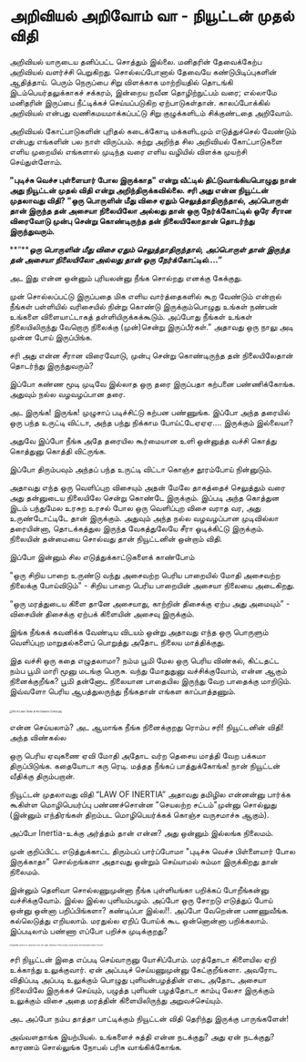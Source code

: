 # அறிவியல் அறிவோம் வா - நியூட்டன் முதல் விதி

அறிவியல் யாருடைய தனிப்பட்ட சொத்தும் இல்லை. மனிதரின் தேவைக்கேற்ப அறிவியல் வளர்ச்சி பெறுகிறது. சொல்லப்போனால் தேவையே கண்டுபிடிப்புகளின் ஆதித்தாய். பெரும் நெருப்பை சிறு விளக்காக மாற்றியதில் தொடங்கி இடம்பெயர்தலுக்காகச் சக்கரம், இன்றைய நவீன தொழிற்நுட்பம் வரை; எல்லாமே மனிதரின் இருப்பை நீட்டிக்கச் செய்யப்படுகிற ஏற்பாடுகள்தான். காலப்போக்கில் அறிவியல் என்பது வணிகமயமாக்கப்பட்டு சிறு குழுக்களிடம் சிக்குண்டதை அறிவோம்.

அறிவியல் கோட்பாடுகளின் புரிதல் கடைக்கோடி மக்களிடமும்  எடுத்துச்செல் வேண்டும் என்பது எங்களின் பல நாள் விருப்பம். கற்று அறிந்த சில அறிவியல் கோட்பாடுகளை எளிய முறையில் எங்களால் முடிந்த வரை எளிய வழியில் விளக்க முயற்சி செய்துள்ளோம்.

**"புடிச்சு வெச்ச புள்ளையார் போல இருக்காத" என்று வீட்டில் திட்டுவாங்கியபொழுது நான் அது நியூட்டன் முதல் விதி என்று அறிந்திருக்கவில்லை. சரி அது என்ன நியூட்டன் முதலாவது விதி? "ஒரு பொருளின் மீது விசை ஏதும் செலுத்தாதிருந்தால், அப்பொருள் தான் இருந்த தன் அசையா நிலையிலோ அல்லது தான் ஒரு நேர்க்கோட்டில் ஒரே சீரான விரைவோடு முன்பு சென்று கொண்டிருந்த தன் நிலையிலோதான் தொடர்ந்து இருந்துவரும்.**

**“*****ஒரு பொருளின் மீது விசை ஏதும் செலுத்தாதிருந்தால், அப்பொருள் தான் இருந்த தன் அசையா நிலையிலோ அல்லது தான் ஒரு நேர்க்கோட்டில்….”*** 

அட இது என்ன ஒன்னும் புரியலன்னு நீங்க சொல்றது எனக்கு கேக்குது.

முன் சொல்லப்பட்டு இருப்பதை மிக எளிய வார்த்தைகளில் கூற வேண்டும் என்றால் நீங்கள் பள்ளியில் வரிசையில் நின்று கொண்டு இருக்கும்பொழுது உங்கள் நண்பன் உங்களை விளையாட்டாகத் தள்ளியிருக்கக்கூடும். அப்போது நீங்கள் உங்கள் நிலையிலிருந்து வேறொரு நிலைக்கு (முன்)சென்று இருப்பீர்கள்." அதாவது ஒரு நாலு அடி முன்ன போய் இருப்பிங்க.

சரி அது என்ன சீரான விரைவோடு, முன்பு சென்று கொண்டிருந்த தன் நிலையிலேதான் தொடர்ந்து இருந்துவரும்? 

இப்போ கண்ண மூடி முடிவே இல்லாத ஒரு தரை இருப்பதா கற்பனை பண்ணிக்கோங்க. அதுவும் நல்ல வழவழப்பான தரை. 

அட இருங்க! இருங்க! முழுசாப் படிச்சிட்டு கற்பன பண்ணுங்க. இப்போ அந்த தரையில் ஒரு பந்த உருட்டி விட்டா, அந்த பந்து நிக்காம போய்ட்டேஏஏஏ…. இருக்கும் இல்லையா? 

அதுவே இப்போ நீங்க அதே தரையில கூர்மையான உளி ஒன்னுத்த வச்சி கொத்து கொத்துனு  கொத்தி விட்ருங்க. 

இப்போ திரும்பவும் அந்தப் பந்த உருட்டி விட்டா கொஞ்ச தூரம்போய் நின்னுடும்.

அதாவது எந்த ஒரு வெளிப்புற விசையும் அதன் மேலே தாகத்தைச் செலுத்தும் வரை அது தன்னுடைய நிலையிலே சென்று கொண்டே இருக்கும். இப்படி அந்த கொத்துன இடம் பந்துமேல உரசுற உரசல் போல ஒரு வெளிப்புற விசை வராத வர, அது உருண்டோட்டிடே தான் இருக்கும். அதுவும் அந்த நல்ல வழவழப்பான முடிவில்லா தரையின்னா, தொடக்கத்துல இருந்த வேகத்துலேயே சீரா ஓடிக்கிட்டு இருக்கும். நிலையின் தன்மையை சொல்வது தான் நியூட்டனின் ஒன்றாம் விதி.

இப்போ இன்னும் சில எடுத்துக்காட்டுகளைக் காண்போம்

"ஒரு சிறிய பாறை உருண்டு வந்து அசைவற்ற பெரிய பாறையில் மோதி அசைவற்ற நிலைக்கு போய்விடும்" - சிறிய பாறை பெரிய பாறையின் அசையா நிலையை அடைகிறது.

“ஒரு மரத்துடைய  கிளை தானே அசையாது, காற்றின் திசைக்கு ஏற்ப அது அமையும்” - விசையின் திசைக்கு ஏற்பக் கிளையின் அசைவு இருக்கும்.

இங்க நீங்கக் கவனிக்க வேண்டிய விடயம் ஒன்று அதாவது எந்த ஒரு பொருளும் வெளிப்புற மாறுதல்களைப் பொறுத்து அதோட நிலைய மாத்திக்குது.

இத வச்சி ஒரு கதை எழுதலாமா? நம்ம பூமி மேல ஒரு பெரிய விண்கல், கிட்டதட்ட நம்ப பூமி மாரி மூனு மடங்கு பெருசு. வந்து மோதுதுனு வச்சிக்குவோம், என்ன ஆகும் நினைக்குறீங்க? பூமி தன்னோட நிலையான பாதையில இருந்து வேற பாதைக்கு மாறிடும். இவ்வளோ பெரிய ஆபத்துலருந்து  நீங்கதான் எங்கள காப்பாத்தணும்.	

​                                                       <img src="https://upload.wikimedia.org/wikipedia/commons/thumb/8/80/A_Laser_Strike_at_the_Galactic_Center.jpg/800px-A_Laser_Strike_at_the_Galactic_Center.jpg?20090924090135" alt="File:A Laser Strike at the Galactic Center.jpg" style="zoom:30%;" />		

என்ன செய்யலாம்? அட ஆமாங்க நீங்க நினைக்குறது ரொம்ப சரி! நியூட்டனின் விதி! அந்த விண்கல்ல

ஒரு பெரிய ஏவுகணை ஏவி மோதி அதோட வர்ற தெசைய  மாத்தி வேற பக்கமா திருப்பிடுங்க. கதையோடா கரு  ரெடி.  மத்தத நீங்கப் பாத்துக்கோங்க! நான் நியூட்டன் வீதிக்கு திரும்பறான்.

நியூட்டன் முதலாவது விதி “LAW OF INERTIA” அதாவது தமிழில என்னன்னு பார்க்க கூகிள்ள மொழிபெயர்ப்பு பண்ணச்சொன்ன "செயலற்ற சட்டம்"முன்னு சொல்லுது (இன்னும் எந்திரங்கள் திறம்பட மொழிபெயர்க்கக் கொஞ்ச வருசமாச்சு ஆகும்). 

அப்போ Inertia-உக்கு அர்த்தம் தான் என்ன? அது ஒன்னும் இல்லங்க நிலைமம்.

முன் குறிப்பிட்ட எடுத்துக்காட்ட திரும்பப் பார்ப்போமா "புடிச்சு வெச்ச பிள்ளையார் போல இருக்காதா" சொல்றங்களா அதாவது  ஒன்றும் செய்யாமல் சும்மா இருக்கிறது தான் நிலைமம். 

இன்னும் தெளிவா சொல்லணுமுன்னா நீங்க புள்ளியங்கா பறிக்கப் போறீங்கன்னு வச்சிக்குவோம். இல்ல இல்ல புளியம்பழம். அப்போ ஒரு சோறடு எடுத்துப் போய் ஒன்னு ஒன்னா பறிப்பிங்களா? கண்டிப்பா இல்ல!!. அப்போ வேறென்ன பணணுவீங்க. கல்லெடுத்து எறியலாம். மரதுல்ல ஏறிப் போய்க் கூட ஒன்னொன்னா பறிக்கலாம். இப்படிலாம் பண்ணா எப்போ பறிச்சு முடிக்குறது?

<img src="https://c.pxhere.com/images/4c/fb/6f916427ac527c3f2e476f82913b-1468367.jpg!d" alt="Aguadilla, puerto rico, tamarindo, fruit, tree, plant, Davidson's Plum, botany, woody plant, terrestrial plant, flower, fruit tree" style="zoom:20%;" />

சரி நியூட்டன் இதை எப்படி செய்வாருனு யோசிப்போம். மரத்தோடா கிளையில ஏறி உக்காந்து உலுக்குவார். ஏன் அப்படிச் செய்யணுமுன்னு கேட்குறீங்களா. அவரோட விதிப்படி அப்படி உலுக்கும் பொழுது புளியன்பழத்தின் எடை அதோட அசையா நிலையிலே இருக்கச் செய்யும், பழுத்த புளியன் பழத்தோடா காம்பு லேசா இருக்கும் உலுக்கும் விசை அதை மரத்தின் கிளையிலிருந்து அறுவச்செய்யும்.

அட அப்போ நம்ப தாத்தா பாட்டிக்கும்  நியூட்டன் விதி தெரிந்து இருக்கு பாருங்களேன்!

அவ்வளதாங்க இயற்பியல். உங்களைச் சுத்தி என்ன நடக்குது? அது ஏன் நடக்குது? காரணம் சொல்லுங்க நோபல் பரிசு வாங்கிக்கோங்க.

​		

​		

​		
